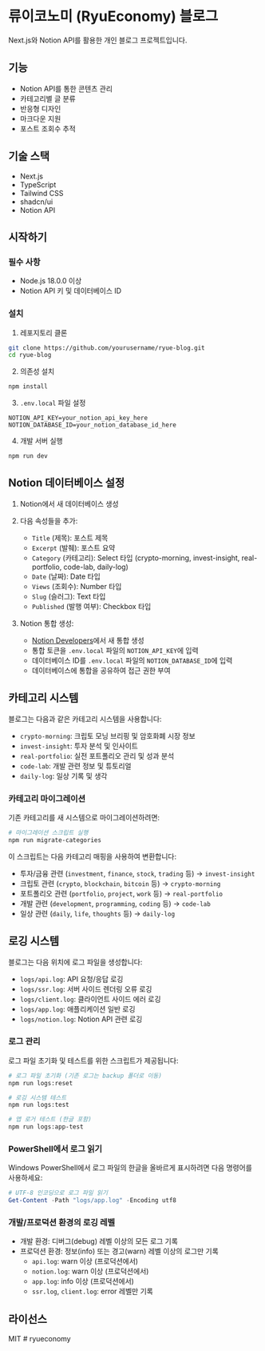 # 류이코노미 (RyuEconomy) 블로그

Next.js와 Notion API를 활용한 개인 블로그 프로젝트입니다.

## 기능

- Notion API를 통한 콘텐츠 관리
- 카테고리별 글 분류
- 반응형 디자인
- 마크다운 지원
- 포스트 조회수 추적

## 기술 스택

- Next.js
- TypeScript
- Tailwind CSS
- shadcn/ui
- Notion API

## 시작하기

### 필수 사항

- Node.js 18.0.0 이상
- Notion API 키 및 데이터베이스 ID

### 설치

1. 레포지토리 클론

```bash
git clone https://github.com/yourusername/ryue-blog.git
cd ryue-blog
```

2. 의존성 설치

```bash
npm install
```

3. `.env.local` 파일 설정

```
NOTION_API_KEY=your_notion_api_key_here
NOTION_DATABASE_ID=your_notion_database_id_here
```

4. 개발 서버 실행

```bash
npm run dev
```

## Notion 데이터베이스 설정

1. Notion에서 새 데이터베이스 생성
2. 다음 속성들을 추가:
   - `Title` (제목): 포스트 제목
   - `Excerpt` (발췌): 포스트 요약
   - `Category` (카테고리): Select 타입 (crypto-morning, invest-insight, real-portfolio, code-lab, daily-log)
   - `Date` (날짜): Date 타입
   - `Views` (조회수): Number 타입
   - `Slug` (슬러그): Text 타입
   - `Published` (발행 여부): Checkbox 타입

3. Notion 통합 생성:
   - [Notion Developers](https://developers.notion.com)에서 새 통합 생성
   - 통합 토큰을 `.env.local` 파일의 `NOTION_API_KEY`에 입력
   - 데이터베이스 ID를 `.env.local` 파일의 `NOTION_DATABASE_ID`에 입력
   - 데이터베이스에 통합을 공유하여 접근 권한 부여

## 카테고리 시스템

블로그는 다음과 같은 카테고리 시스템을 사용합니다:

- `crypto-morning`: 크립토 모닝 브리핑 및 암호화폐 시장 정보
- `invest-insight`: 투자 분석 및 인사이트
- `real-portfolio`: 실전 포트폴리오 관리 및 성과 분석
- `code-lab`: 개발 관련 정보 및 튜토리얼
- `daily-log`: 일상 기록 및 생각

### 카테고리 마이그레이션

기존 카테고리를 새 시스템으로 마이그레이션하려면:

```bash
# 마이그레이션 스크립트 실행
npm run migrate-categories
```

이 스크립트는 다음 카테고리 매핑을 사용하여 변환합니다:
- 투자/금융 관련 (`investment`, `finance`, `stock`, `trading` 등) → `invest-insight`
- 크립토 관련 (`crypto`, `blockchain`, `bitcoin` 등) → `crypto-morning`
- 포트폴리오 관련 (`portfolio`, `project`, `work` 등) → `real-portfolio`
- 개발 관련 (`development`, `programming`, `coding` 등) → `code-lab`
- 일상 관련 (`daily`, `life`, `thoughts` 등) → `daily-log`

## 로깅 시스템

블로그는 다음 위치에 로그 파일을 생성합니다:
- `logs/api.log`: API 요청/응답 로깅
- `logs/ssr.log`: 서버 사이드 렌더링 오류 로깅
- `logs/client.log`: 클라이언트 사이드 에러 로깅
- `logs/app.log`: 애플리케이션 일반 로깅
- `logs/notion.log`: Notion API 관련 로깅

### 로그 관리

로그 파일 초기화 및 테스트를 위한 스크립트가 제공됩니다:

```bash
# 로그 파일 초기화 (기존 로그는 backup 폴더로 이동)
npm run logs:reset

# 로깅 시스템 테스트
npm run logs:test

# 앱 로거 테스트 (한글 포함)
npm run logs:app-test
```

### PowerShell에서 로그 읽기

Windows PowerShell에서 로그 파일의 한글을 올바르게 표시하려면 다음 명령어를 사용하세요:

```powershell
# UTF-8 인코딩으로 로그 파일 읽기
Get-Content -Path "logs/app.log" -Encoding utf8
```

### 개발/프로덕션 환경의 로깅 레벨

- 개발 환경: 디버그(debug) 레벨 이상의 모든 로그 기록
- 프로덕션 환경: 정보(info) 또는 경고(warn) 레벨 이상의 로그만 기록
  - `api.log`: warn 이상 (프로덕션에서)
  - `notion.log`: warn 이상 (프로덕션에서)
  - `app.log`: info 이상 (프로덕션에서)
  - `ssr.log`, `client.log`: error 레벨만 기록

## 라이선스

MIT
#   r y u e c o n o m y 
 
 
